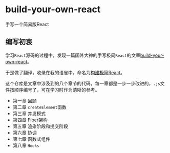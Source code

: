 # build-your-own-react
手写一个简易版React

## 编写初衷
学习`React`源码的过程中，发现一篇国外大神的手写极简`React`的文章[build-your-own-react](https://pomb.us/build-your-own-react/)。

于是做了翻译，收录在我的语雀中，命名为[构建极简React](https://www.yuque.com/ronny-91ygq)。

这个仓库是文章中涉及到的八个章节的代码，每一章都是一步一步改进的，`.js`文件按顺序编号了，可在学习时作为清晰的参考。

* 第一章 回顾
* 第二章 `createElement`函数
* 第三章 并发模式
* 第四章 Fiber架构
* 第五章 渲染阶段和提交阶段
* 第六章 协调
* 第七章 函数式组件
* 第八章 `Hooks`

